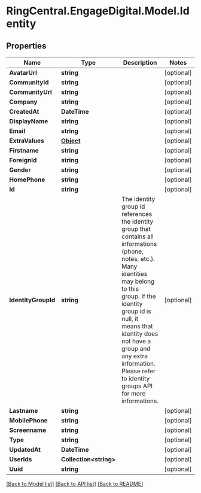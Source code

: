 # RingCentral.EngageDigital.Model.Identity
## Properties

Name | Type | Description | Notes
------------ | ------------- | ------------- | -------------
**AvatarUrl** | **string** |  | [optional] 
**CommunityId** | **string** |  | [optional] 
**CommunityUrl** | **string** |  | [optional] 
**Company** | **string** |  | [optional] 
**CreatedAt** | **DateTime** |  | [optional] 
**DisplayName** | **string** |  | [optional] 
**Email** | **string** |  | [optional] 
**ExtraValues** | [**Object**](.md) |  | [optional] 
**Firstname** | **string** |  | [optional] 
**ForeignId** | **string** |  | [optional] 
**Gender** | **string** |  | [optional] 
**HomePhone** | **string** |  | [optional] 
**Id** | **string** |  | [optional] 
**IdentityGroupId** | **string** | The identity group id references the identity group that contains all informations (phone, notes, etc.). Many identities may belong to this group. If the identity group id is null, it means that identity does not have a group and any extra information. Please refer to identity groups API for more informations. | [optional] 
**Lastname** | **string** |  | [optional] 
**MobilePhone** | **string** |  | [optional] 
**Screenname** | **string** |  | [optional] 
**Type** | **string** |  | [optional] 
**UpdatedAt** | **DateTime** |  | [optional] 
**UserIds** | **Collection&lt;string&gt;** |  | [optional] 
**Uuid** | **string** |  | [optional] 

[[Back to Model list]](../README.md#documentation-for-models) [[Back to API list]](../README.md#documentation-for-api-endpoints) [[Back to README]](../README.md)

